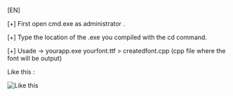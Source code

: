 [EN]

[+] First open cmd.exe as administrator .

[+] Type the location of the .exe you compiled with the cd command.

[+] Usade ->  yourapp.exe yourfont.ttf > createdfont.cpp (cpp file where the font will be output)

Like this :

![Like this](https://raw.githubusercontent.com/d3d9god/ImGui-Font-Converting/main/using.png)

